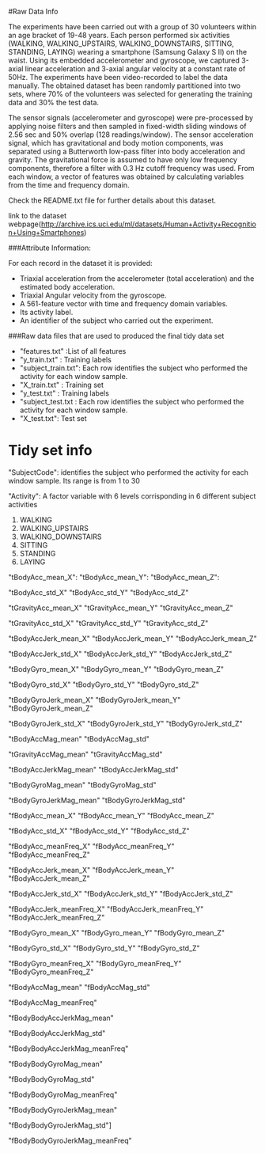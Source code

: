 #Raw Data Info

The experiments have been carried out with a group of 30 volunteers within an age bracket of 19-48 years. Each person performed six activities (WALKING, WALKING_UPSTAIRS, WALKING_DOWNSTAIRS, SITTING, STANDING, LAYING) wearing a smartphone (Samsung Galaxy S II) on the waist. Using its embedded accelerometer and gyroscope, we captured 3-axial linear acceleration and 3-axial angular velocity at a constant rate of 50Hz. The experiments have been video-recorded to label the data manually. The obtained dataset has been randomly partitioned into two sets, where 70% of the volunteers was selected for generating the training data and 30% the test data. 

The sensor signals (accelerometer and gyroscope) were pre-processed by applying noise filters and then sampled in fixed-width sliding windows of 2.56 sec and 50% overlap (128 readings/window). The sensor acceleration signal, which has gravitational and body motion components, was separated using a Butterworth low-pass filter into body acceleration and gravity. The gravitational force is assumed to have only low frequency components, therefore a filter with 0.3 Hz cutoff frequency was used. From each window, a vector of features was obtained by calculating variables from the time and frequency domain.

Check the README.txt file for further details about this dataset.

link to the dataset webpage(http://archive.ics.uci.edu/ml/datasets/Human+Activity+Recognition+Using+Smartphones)

###Attribute Information:

For each record in the dataset it is provided: 
- Triaxial acceleration from the accelerometer (total acceleration) and the estimated body acceleration. 
- Triaxial Angular velocity from the gyroscope. 
- A 561-feature vector with time and frequency domain variables. 
- Its activity label. 
- An identifier of the subject who carried out the experiment.

###Raw data files that are used to produced the final tidy data set
* "features.txt" :List of all features
* "y_train.txt" : Training labels
* "subject_train.txt": Each row identifies the subject who performed the activity for each window sample.  
* "X_train.txt" : Training set
* "y_test.txt" : Training labels
* "subject_test.txt : Each row identifies the subject who performed the activity for each window sample.  
* "X_test.txt": Test set

# Tidy set info 

"SubjectCode": identifies the subject who performed the activity for each window sample. Its range is from 1 to 30

"Activity": A factor variable with 6 levels corrisponding in 6 different subject activities 
1. WALKING
2. WALKING_UPSTAIRS
3. WALKING_DOWNSTAIRS
4. SITTING
5. STANDING
6. LAYING

"tBodyAcc_mean_X":
"tBodyAcc_mean_Y":
"tBodyAcc_mean_Z":

"tBodyAcc_std_X"
"tBodyAcc_std_Y"
"tBodyAcc_std_Z"

"tGravityAcc_mean_X"
"tGravityAcc_mean_Y"
"tGravityAcc_mean_Z"

"tGravityAcc_std_X"
"tGravityAcc_std_Y"
"tGravityAcc_std_Z"

"tBodyAccJerk_mean_X"
"tBodyAccJerk_mean_Y"
"tBodyAccJerk_mean_Z"

"tBodyAccJerk_std_X"
"tBodyAccJerk_std_Y"
"tBodyAccJerk_std_Z"

"tBodyGyro_mean_X"
"tBodyGyro_mean_Y"
"tBodyGyro_mean_Z"

"tBodyGyro_std_X"
"tBodyGyro_std_Y"
"tBodyGyro_std_Z"

"tBodyGyroJerk_mean_X"
"tBodyGyroJerk_mean_Y"
"tBodyGyroJerk_mean_Z"

"tBodyGyroJerk_std_X"
"tBodyGyroJerk_std_Y"
"tBodyGyroJerk_std_Z"

"tBodyAccMag_mean"
"tBodyAccMag_std"

"tGravityAccMag_mean"
"tGravityAccMag_std"

"tBodyAccJerkMag_mean"
"tBodyAccJerkMag_std"

"tBodyGyroMag_mean"
"tBodyGyroMag_std"

"tBodyGyroJerkMag_mean"
"tBodyGyroJerkMag_std"

"fBodyAcc_mean_X"
"fBodyAcc_mean_Y"
"fBodyAcc_mean_Z"

"fBodyAcc_std_X"
"fBodyAcc_std_Y"
"fBodyAcc_std_Z"

"fBodyAcc_meanFreq_X"
"fBodyAcc_meanFreq_Y"
"fBodyAcc_meanFreq_Z"

"fBodyAccJerk_mean_X"
"fBodyAccJerk_mean_Y"
"fBodyAccJerk_mean_Z"

"fBodyAccJerk_std_X"
"fBodyAccJerk_std_Y"
"fBodyAccJerk_std_Z"

"fBodyAccJerk_meanFreq_X"
"fBodyAccJerk_meanFreq_Y"
"fBodyAccJerk_meanFreq_Z"

"fBodyGyro_mean_X"
"fBodyGyro_mean_Y"
"fBodyGyro_mean_Z"

"fBodyGyro_std_X"
"fBodyGyro_std_Y"
"fBodyGyro_std_Z"

"fBodyGyro_meanFreq_X"
"fBodyGyro_meanFreq_Y"
"fBodyGyro_meanFreq_Z"

"fBodyAccMag_mean"
"fBodyAccMag_std"

"fBodyAccMag_meanFreq"

"fBodyBodyAccJerkMag_mean"

"fBodyBodyAccJerkMag_std"

"fBodyBodyAccJerkMag_meanFreq"

"fBodyBodyGyroMag_mean"

"fBodyBodyGyroMag_std"

"fBodyBodyGyroMag_meanFreq"

"fBodyBodyGyroJerkMag_mean"

"fBodyBodyGyroJerkMag_std"]

"fBodyBodyGyroJerkMag_meanFreq"
